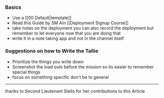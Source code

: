 ### Basics 
- Use a [[00 Default|template]]
- Read this Guide by SM Ain [[Deployment Signup Course]]
- take notes on the deployment you can also record the deployment but remember to let everyone now that you are doing that 
- write it in a note taking app and not in the channel itself

### Suggestions on how to Write the Tallie
- Prioritize the things you write down 
- Screenshot the load outs before the mission so its easier to remember special things 
- focus on something specific don't be to general

****
thanks to Second Lieutenant Stells for her contributions to this Article